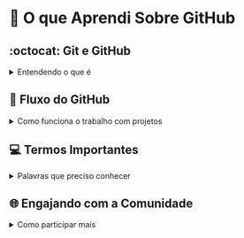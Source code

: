 # 🚀 O que Aprendi Sobre GitHub

## :octocat: Git e GitHub
<details>
<summary>Entendendo o que é</summary>

- **Git** é um sistema de controle de versão distribuído.
- Permite rastrear alterações no código e colaborar com outros.
- **GitHub** é uma plataforma online que usa o poder do Git com uma interface amigável.
- Facilita colaboração em projetos e mantém histórico.

</details>

## 🔄 Fluxo do GitHub
<details>
<summary>Como funciona o trabalho com projetos</summary>

- **Repositórios**: são como pastas de projetos, contêm arquivos e histórico.
- **Clonagem**: copia um repositório remoto para o computador.
- **Commit e Push**: registram e enviam mudanças locais para o GitHub.

</details>

## 💻 Termos Importantes
<details>
<summary>Palavras que preciso conhecer</summary>

- **Repositórios**: armazenam projetos e possuem um README explicativo.
- **Branches**: criam linhas separadas de desenvolvimento.
- **Forks**: cópias de repositórios para experimentar sem afetar o original.
- **Pull Requests**: propostas de mudança para revisão e colaboração.
- **Issues**: registram tarefas, melhorias e bugs.
- **Perfil de Usuário**: mostra meus projetos, contribuições e README pessoal.
- **Markdown**: usado para formatar texto no GitHub.

</details>

## 🌐 Engajando com a Comunidade
<details>
<summary>Como participar mais</summary>

- **Estrelando repositórios**: salva e recomenda projetos interessantes.
- **Seguindo usuários**: acompanha atividades de outros desenvolvedores.
- **Explorando no GitHub Explore**: descobre novos projetos e pessoas.

</details>
